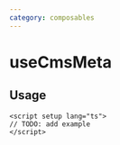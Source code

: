 ```yaml
---
category: composables
---
```


# useCmsMeta

<!-- PLACEHOLDER_DESCRIPTION -->

## Usage

```vue
<script setup lang="ts">
// TODO: add example
</script>
```
